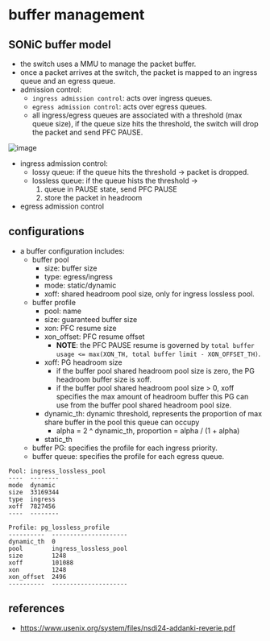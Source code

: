 # buffer management

## SONiC buffer model
* the switch uses a MMU to manage the packet buffer.
* once a packet arrives at the switch, the packet is mapped to an ingress queue and an egress queue.
* admission control:
    * `ingress admission control`: acts over ingress queues.
    * `egress admission control`: acts over egress queues.
    * all ingress/egress queues are associated with a threshold (max queue size), if the queue size hits the threshold, the switch will drop the packet and send PFC PAUSE.

![image](https://github.com/user-attachments/assets/f2dae561-26f7-45bd-8ee4-40fed4ab96b2)

* ingress admission control:
    * lossy queue: if the queue hits the threshold -> packet is dropped.
    * lossless queue: if the queue hists the threshold ->
        1. queue in PAUSE state, send PFC PAUSE
        2. store the packet in headroom
* egress admission control

## configurations
* a buffer configuration includes:
    * buffer pool
        * size: buffer size
        * type: egress/ingress
        * mode: static/dynamic
        * xoff: shared headroom pool size, only for ingress lossless pool.
    * buffer profile
        * pool: name
        * size: guaranteed buffer size
        * xon: PFC resume size
        * xon_offset: PFC resume offset
            * **NOTE**: the PFC PAUSE resume is governed by `total buffer usage <= max(XON_TH, total buffer limit - XON_OFFSET_TH)`.
        * xoff: PG headroom size
            * if the buffer pool shared headroom pool size is zero, the PG headroom buffer size is xoff.
            * if the buffer pool shared headroom pool size > 0, xoff specifies the max amount of headroom buffer this PG can use from the buffer pool shared headroom pool size.
        * dynamic_th: dynamic threshold, represents the proportion of max share buffer in the pool this queue can occupy
            * alpha = 2 ^ dynamic_th, proportion = alpha / (1 + alpha)
        * static_th
    * buffer PG: specifies the profile for each ingress priority.
    * buffer queue: specifies the profile for each egress queue.

```
Pool: ingress_lossless_pool
----  --------
mode  dynamic
size  33169344
type  ingress
xoff  7827456
----  --------

Profile: pg_lossless_profile
----------  ---------------------
dynamic_th  0
pool        ingress_lossless_pool
size        1248
xoff        101088
xon         1248
xon_offset  2496
----------  ---------------------
```


## references
* https://www.usenix.org/system/files/nsdi24-addanki-reverie.pdf
